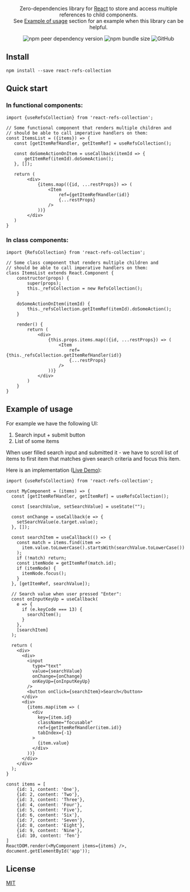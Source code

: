 <div align="center">
  <p>  
    Zero-dependencies library for <a href="https://reactjs.org/">React</a>
    to store and access multiple references to child components.
    <br/>
    See <a href="#example-of-usage">Example of usage</a> section for an example when this library can be helpful.
  </p>
  <img alt="npm peer dependency version" src="https://img.shields.io/npm/dependency-version/react-refs-collection/peer/react">
  <img alt="npm bundle size" src="https://img.shields.io/bundlephobia/min/react-refs-collection">
  <img alt="GitHub" src="https://img.shields.io/github/license/avasuro/react-refs-collection">
</div>

## Install
```
npm install --save react-refs-collection
```  

## Quick start

### In functional components:
```JSX
import {useRefsCollection} from 'react-refs-collection';

// Some functional component that renders multiple children and
// should be able to call imperative handlers on them:
const ItemsList = ({items}) => {
   const [getItemRefHandler, getItemRef] = useRefsCollection();

   const doSomeActionOnItem = useCallback(itemId => {
       getItemRef(itemId).doSomeAction();
   }, []);

   return (
        <div>
            {items.map(({id, ...restProps}) => (
                <Item
                    ref={getItemRefHandler(id)}
                    {...restProps}
                />
            ))}
        </div>
   )
}
```

### In class components:

```JSX
import {RefsCollection} from 'react-refs-collection';

// Some class component that renders multiple children and
// should be able to call imperative handlers on them:
class ItemsList extends React.Component {
    constructor(props) {
        super(props);
        this._refsCollection = new RefsCollection();
    }

    doSomeActionOnItem(itemId) {
        this._refsCollection.getItemRef(itemId).doSomeAction();
    }

    render() {
        return (
            <div>
                {this.props.items.map(({id, ...restProps}) => (
                    <Item
                        ref={this._refsCollection.getItemRefHandler(id)}
                        {...restProps}
                    />
                ))}
            </div>
        )
    }
}
```

## Example of usage

For example we have the following UI:
1) Search input + submit button
2) List of some items

When user filled search input and submitted it -
we have to scroll list of items to first item that matches
given search criteria and focus this item.

Here is an implementation ([Live Demo](https://codesandbox.io/s/floral-tdd-jw89k)):

```JSX
import {useRefsCollection} from 'react-refs-collection';

const MyComponent = (items) => {
  const [getItemRefHandler, getItemRef] = useRefsCollection();
  
  const [searchValue, setSearchValue] = useState("");

  const onChange = useCallback(e => {
    setSearchValue(e.target.value);
  }, []);

  const searchItem = useCallback(() => {
    const match = items.find(item =>
      item.value.toLowerCase().startsWith(searchValue.toLowerCase())
    );
    if (!match) return;
    const itemNode = getItemRef(match.id);
    if (itemNode) {
      itemNode.focus();
    }
  }, [getItemRef, searchValue]);

  // Search value when user pressed "Enter":
  const onInputKeyUp = useCallback(
    e => {
      if (e.keyCode === 13) {
        searchItem();
      }
    },
    [searchItem]
  );

  return (
    <div>
      <div>
        <input
          type="text"
          value={searchValue}
          onChange={onChange}
          onKeyUp={onInputKeyUp}
        />
        <button onClick={searchItem}>Search</button>
      </div>
      <div>
        {items.map(item => (
          <div
            key={item.id}
            className="focusable"
            ref={getItemRefHandler(item.id)}
            tabIndex={-1}
          >
            {item.value}
          </div>
        ))}
      </div>
    </div>
  );
}

const items = [
    {id: 1, content: 'One'},
    {id: 2, content: 'Two'},
    {id: 3, content: 'Three'},
    {id: 4, content: 'Four'},
    {id: 5, content: 'Five'},
    {id: 6, content: 'Six'},
    {id: 7, content: 'Seven'},
    {id: 8, content: 'Eight'},
    {id: 9, content: 'Nine'},
    {id: 10, content: 'Ten'}
]
ReactDOM.render(<MyComponent items={items} />, document.getElementById('app'));
```

## License  
  
  [MIT](LICENSE)